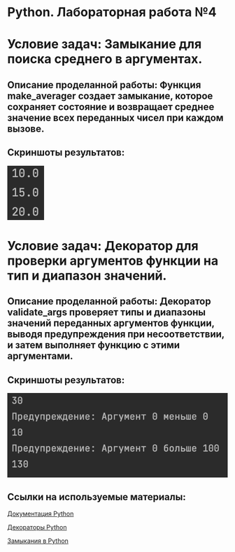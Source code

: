 # Python. Лабораторная работа №4

# Условие задач: Замыкание для поиска среднего в аргументах.
## Описание проделанной работы: Функция make_averager создает замыкание, которое сохраняет состояние и возвращает среднее значение всех переданных чисел при каждом вызове.
## Скриншоты результатов:
![](photo/01.png)

# Условие задач: Декоратор для проверки аргументов функции на тип и диапазон значений.
## Описание проделанной работы: Декоратор validate_args проверяет типы и диапазоны значений переданных аргументов функции, выводя предупреждения при несоответствии, и затем выполняет функцию с этими аргументами.
## Скриншоты результатов:
![](photo/02.png)

## Ссылки на используемые материалы:
[Документация Python](https://www.python.org/doc/)

[Декораторы Python](https://habr.com/ru/companies/otus/articles/727590/)

[Замыкания в Python](https://habr.com/ru/articles/862692/)
